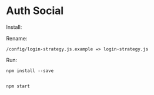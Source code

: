 <h1>Auth Social</h1> 


Install:


Rename: 
    
    /config/login-strategy.js.example => login-strategy.js


Run:

    npm install --save 


    npm start

